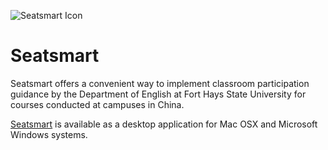 ![Seatsmart Icon](https://seatsmart.tech/img/logo.b38f8b88.svg)

# Seatsmart
Seatsmart offers a convenient way to implement classroom
participation guidance by the Department of English at Fort Hays State 
University for courses conducted at campuses in China.  

[Seatsmart](https://github.com/thaddeusm/seatsmart-FHSU) is available as a 
desktop application for Mac OSX and Microsoft Windows systems.